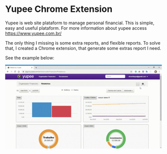 # Yupee Chrome Extension

Yupee is web site plataform to manage personal financial. This is simple, easy and useful plataform.
For more information about yupee access https://www.yupee.com.br/

The only thing I missing is some extra reports, and flexible reports. 
To solve that, I created a Chrome extension, that generate some extras report I need.

See the example below:


<img src="./example.gif"/>
